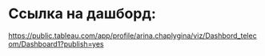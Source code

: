 # Cсылка на дашборд:

https://public.tableau.com/app/profile/arina.chaplygina/viz/Dashbord_telecom/Dashboard1?publish=yes
